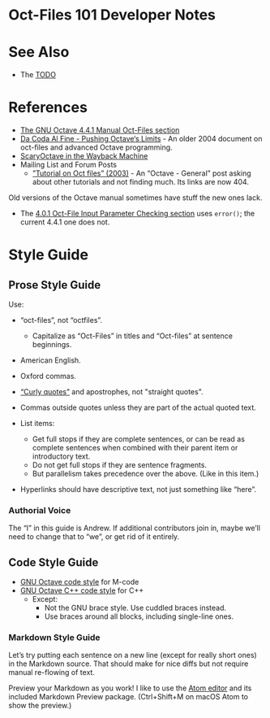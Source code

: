 Oct-Files 101 Developer Notes
=============================

# See Also

* The [TODO](TODO.md)

# References

* [The GNU Octave 4.4.1 Manual Oct-Files section](https://octave.org/doc/v4.4.1/Oct_002dFiles.html)
* [Da Coda Al Fine - Pushing Octave‘s Limits](https://octave.sourceforge.io/coda/index.html) - An older 2004 document on oct-files and advanced Octave programming.
* [ScaryOctave in the Wayback Machine](http://web.archive.org/web/20040430174704/http://wiki.octave.org:80/wiki.pl?ScaryOctave)
* Mailing List and Forum Posts
  * [”Tutorial on Oct files” (2003)](http://octave.1599824.n4.nabble.com/Tutorial-on-Oct-files-td1617194.html) - An “Octave - General” post asking about other tutorials and not finding much. Its links are now 404.

Old versions of the Octave manual sometimes have stuff the new ones lack.

* The [4.0.1 Oct-File Input Parameter Checking section](https://octave.org/doc/v4.0.1/Input-Parameter-Checking-in-Oct_002dFiles.html) uses `error()`; the current 4.4.1 one does not.

# Style Guide

## Prose Style Guide

Use:

* “oct-files”, not “octfiles”.
  * Capitalize as “Oct-Files” in titles and “Oct-files” at sentence beginnings.
* American English.
* Oxford commas.
* [“Curly quotes”](https://chrisbracco.com/curly-quotes/) and apostrophes, not "straight quotes".
* Commas outside quotes unless they are part of the actual quoted text.

* List items:
  * Get full stops if they are complete sentences, or can be read as complete sentences when combined with their parent item or introductory text.
  * Do not get full stops if they are sentence fragments.
  * But parallelism takes precedence over the above. (Like in this item.)

* Hyperlinks should have descriptive text, not just something like “here”.

### Authorial Voice

The “I” in this guide is Andrew.
If additional contributors join in, maybe we’ll need to change that to “we”, or get rid of it entirely.

## Code Style Guide

* [GNU Octave code style](https://wiki.octave.org/Octave_style_guide) for M-code
* [GNU Octave C++ code style](https://wiki.octave.org/C%2B%2B_style_guide) for C++
  * Except:
    * Not the GNU brace style. Use cuddled braces instead.
    * Use braces around all blocks, including single-line ones.

### Markdown Style Guide

Let’s try putting each sentence on a new line (except for really short ones) in the Markdown source.
That should make for nice diffs but not require manual re-flowing of text.

Preview your Markdown as you work!
I like to use the [Atom editor](https://atom.io/) and its included Markdown Preview package.
(Ctrl+Shift+M on macOS Atom to show the preview.)
